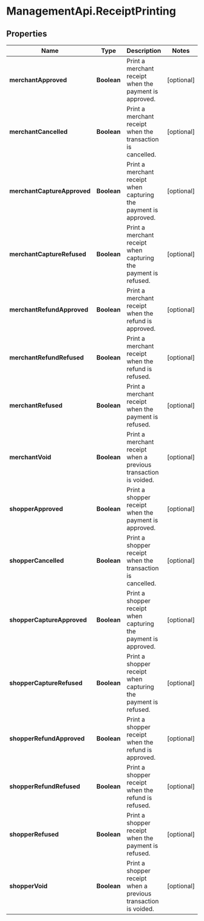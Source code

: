 # ManagementApi.ReceiptPrinting

## Properties

Name | Type | Description | Notes
------------ | ------------- | ------------- | -------------
**merchantApproved** | **Boolean** | Print a merchant receipt when the payment is approved. | [optional] 
**merchantCancelled** | **Boolean** | Print a merchant receipt when the transaction is cancelled. | [optional] 
**merchantCaptureApproved** | **Boolean** | Print a merchant receipt when capturing the payment is approved. | [optional] 
**merchantCaptureRefused** | **Boolean** | Print a merchant receipt when capturing the payment is refused. | [optional] 
**merchantRefundApproved** | **Boolean** | Print a merchant receipt when the refund is approved. | [optional] 
**merchantRefundRefused** | **Boolean** | Print a merchant receipt when the refund is refused. | [optional] 
**merchantRefused** | **Boolean** | Print a merchant receipt when the payment is refused. | [optional] 
**merchantVoid** | **Boolean** | Print a merchant receipt when a previous transaction is voided. | [optional] 
**shopperApproved** | **Boolean** | Print a shopper receipt when the payment is approved. | [optional] 
**shopperCancelled** | **Boolean** | Print a shopper receipt when the transaction is cancelled. | [optional] 
**shopperCaptureApproved** | **Boolean** | Print a shopper receipt when capturing the payment is approved. | [optional] 
**shopperCaptureRefused** | **Boolean** | Print a shopper receipt when capturing the payment is refused. | [optional] 
**shopperRefundApproved** | **Boolean** | Print a shopper receipt when the refund is approved. | [optional] 
**shopperRefundRefused** | **Boolean** | Print a shopper receipt when the refund is refused. | [optional] 
**shopperRefused** | **Boolean** | Print a shopper receipt when the payment is refused. | [optional] 
**shopperVoid** | **Boolean** | Print a shopper receipt when a previous transaction is voided. | [optional] 


